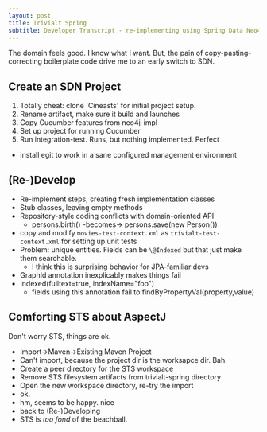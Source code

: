 ```yaml
---
layout: post
title: Trivialt Spring
subtitle: Developer Transcript - re-implementing using Spring Data Neo4j
---
```


The domain feels good. I know what I want. But, the pain of copy-pasting-correcting
boilerplate code drive me to an early switch to SDN. 

Create an SDN Project
---------------------

1. Totally cheat: clone 'Cineasts' for initial project setup.
2. Rename artifact, make sure it build and launches
3. Copy Cucumber features from neo4j-impl
4. Set up project for running Cucumber
5. Run integration-test. Runs, but nothing implemented. Perfect

* install egit to work in a sane configured management environment

(Re-)Develop
------------

* Re-implement steps, creating fresh implementation classes
* Stub classes, leaving empty methods
* Repository-style coding conflicts with domain-oriented API
  * persons.birth() -becomes-> persons.save(new Person())
* copy and modify `movies-test-context.xml` as `trivialt-test-context.xml` for setting up unit tests
* Problem: unique entities. Fields can be `\@Indexed` but that just make them searchable. 
  * I think this is surprising behavior for JPA-familiar devs
* GraphId annotation inexplicably makes things fail
* Indexed(fulltext=true, indexName="foo") 
  * fields using this annotation fail to findByPropertyVal(property,value)


Comforting STS about AspectJ
----------------------------
Don't worry STS, things are ok. 

* Import->Maven->Existing Maven Project
* Can't import, because the project dir is the worksapce dir. Bah.
* Create a peer directory for the STS workspace
* Remove STS filesystem artifacts from trivialt-spring directory
* Open the new workspace directory, re-try the import
* ok. 
* hm, seems to be happy. nice
* back to (Re-)Developing
* STS is *too fond* of the beachball.
